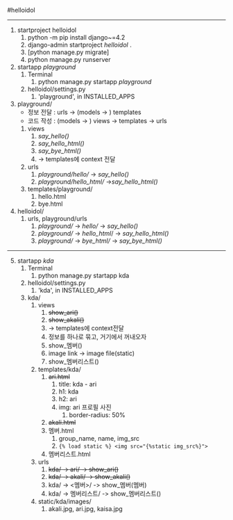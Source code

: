 #helloidol
***
1. startproject helloidol
   1. python -m pip install django~=4.2
   2. django-admin startproject _helloidol_ .
   3. [python manage.py migrate]
   4. python manage.py runserver
2. startapp _playground_
   1. Terminal 
      1. python manage.py startapp _playground_
   2. helloidol/settings.py
      1. 'playground', in INSTALLED_APPS
3. playground/
   - 정보 전달 : urls -> (models -> ) templates
   - 코드 작성 : (models -> ) views -> templates -> urls
   1. views
      1. _say_hello()_
      2. _say_hello_html()_
      3. _say_bye_html()_
      4.  -> templates에 context 전달
   2. urls
      1. _playground/hello/_ -> _say_hello()_
      2. _playground/hello_html/_ ->_say_hello_html()_
   3. templates/playground/
      1. hello.html
      2. bye.html
4. helloidol/
   1. urls, playground/urls
      1. _playground/_ -> _hello/_ -> _say_hello()_
      2. _playground/_ -> _hello_html_/ -> _say_hello_html()_
      3. _playground/_ -> _bye_html/_ -> _say_bye_html()_
---
5. startapp _kda_
   1. Terminal
      1. python manage.py startapp kda
   2. helloidol/settings.py
      1. 'kda', in INSTALLED_APPS
   3. kda/
      1. views
         1. ~~show_ari()~~
         2. ~~show_akali()~~
         3. -> templates에 context전달
         4. 정보를 하나로 묶고, 거기에서 꺼내오자
         5. show_멤버()
         6. image link -> image file(static)
         7. show_멤버리스트()
      2. templates/kda/
         1. ~~ari.html~~
            1. title: kda - ari
            2. h1: kda
            3. h2: ari
            4. img: ari 프로필 사진
               1. border-radius: 50%
         2. ~~akali.html~~
         3. 멤버.html
            1. group_name, name, img_src
            2. `{% load static %} <img src="{%static img_src%}">`
         4. 멤버리스트.html
      3. urls
         1. ~~kda/ -> ari/ -> show_ari()~~
         2. ~~kda/ -> akali/ -> show_akali()~~
         3. kda/ -> <멤버>/ -> show_멤버(멤버)
         4. kda/ -> 멤버리스트/ -> show_멤버리스트()
      4. static/kda/images/
         1. akali.jpg, ari.jpg, kaisa.jpg
         
